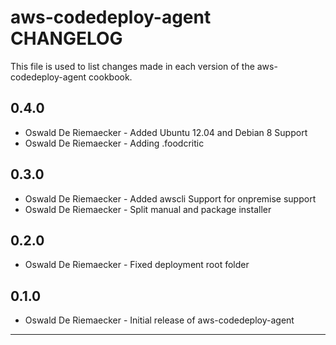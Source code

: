 aws-codedeploy-agent CHANGELOG
====================

This file is used to list changes made in each version of the aws-codedeploy-agent cookbook.

0.4.0
-----
- Oswald De Riemaecker - Added Ubuntu 12.04 and Debian 8 Support
- Oswald De Riemaecker - Adding .foodcritic

0.3.0
-----
- Oswald De Riemaecker - Added awscli Support for onpremise support
- Oswald De Riemaecker - Split manual and package installer

0.2.0
-----
- Oswald De Riemaecker - Fixed deployment root folder

0.1.0
-----
- Oswald De Riemaecker - Initial release of aws-codedeploy-agent

- - -
